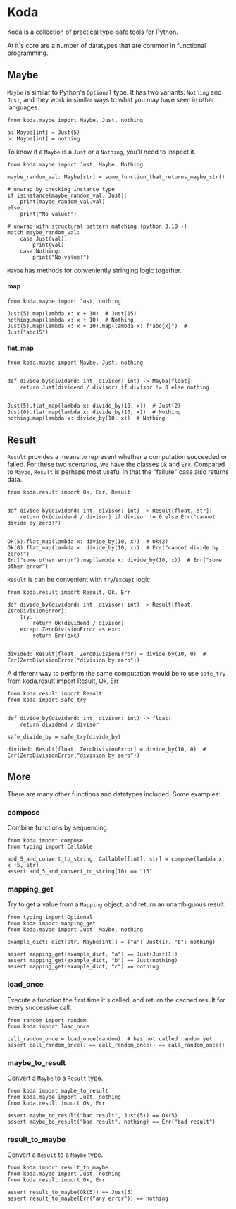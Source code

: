 # Koda

Koda is a collection of practical type-safe tools for Python.

At it's core are a number of datatypes that are common in functional programming.

## Maybe

`Maybe` is similar to Python's `Optional` type. It has two variants: `Nothing` and `Just`, and they work in similar ways
to what you may have seen in other languages.

```python3
from koda.maybe import Maybe, Just, nothing

a: Maybe[int] = Just(5)
b: Maybe[int] = nothing
```

To know if a `Maybe` is a `Just` or a `Nothing`, you'll need to inspect it.

```python3
from koda.maybe import Just, Maybe, Nothing

maybe_random_val: Maybe[str] = some_function_that_returns_maybe_str()

# unwrap by checking instance type
if isinstance(maybe_random_val, Just):
    print(maybe_random_val.val)
else:
    print("No value!")

# unwrap with structural pattern matching (python 3.10 +)
match maybe_random_val:
    case Just(val):
        print(val)
    case Nothing:
        print("No value!")
```

`Maybe` has methods for conveniently stringing logic together.

#### map

```python3
from koda.maybe import Just, nothing

Just(5).map(lambda x: x + 10)  # Just(15)
nothing.map(lambda x: x + 10)  # Nothing
Just(5).map(lambda x: x + 10).map(lambda x: f"abc{x}")  # Just("abc15")
```

#### flat_map

```python3
from koda.maybe import Maybe, Just, nothing


def divide_by(dividend: int, divisor: int) -> Maybe[float]:
    return Just(dividend / divisor) if divisor != 0 else nothing


Just(5).flat_map(lambda x: divide_by(10, x))  # Just(2)
Just(0).flat_map(lambda x: divide_by(10, x))  # Nothing
nothing.map(lambda x: divide_by(10, x))  # Nothing
```

## Result

`Result` provides a means to represent whether a computation succeeded or failed. For these two scenarios, we have the classes
`Ok` and `Err`. Compared to `Maybe`, `Result` is perhaps most useful in that the "failure" case also returns data.
```python3
from koda.result import Ok, Err, Result 


def divide_by(dividend: int, divisor: int) -> Result[float, str]:
    return Ok(dividend / divisor) if divisor != 0 else Err("cannot divide by zero!") 


Ok(5).flat_map(lambda x: divide_by(10, x))  # Ok(2)
Ok(0).flat_map(lambda x: divide_by(10, x))  # Err("cannot divide by zero!") 
Err("some other error").map(lambda x: divide_by(10, x))  # Err("some other error")
```

`Result` is can be convenient with `try`/`except` logic.
```python3
from koda.result import Result, Ok, Err

def divide_by(dividend: int, divisor: int) -> Result[float, ZeroDivisionError]:
    try:
        return Ok(dividend / divisor)
    except ZeroDivisionError as exc:
        return Err(exc)


divided: Result[float, ZeroDivisionError] = divide_by(10, 0)  # Err(ZeroDivisionError("division by zero"))
```

A different way to perform the same computation would be to use `safe_try`
from koda.result import Result, Ok, Err

```python3
from koda.result import Result
from koda import safe_try


def divide_by(dividend: int, divisor: int) -> float:
    return dividend / divisor

safe_divide_by = safe_try(divide_by)

divided: Result[float, ZeroDivisionError] = divide_by(10, 0)  # Err(ZeroDivisionError("division by zero"))
```

## More

There are many other functions and datatypes included. Some examples:

### compose
Combine functions by sequencing.

```python3
from koda import compose
from typing import Callable

add_5_and_convert_to_string: Callable[[int], str] = compose(lambda x: x +5, str)
assert add_5_and_convert_to_string(10) == "15"
```

### mapping_get
Try to get a value from a `Mapping` object, and return an unambiguous result.

```python3
from typing import Optional
from koda import mapping_get
from koda.maybe import Just, Maybe, nothing

example_dict: dict[str, Maybe[int]] = {"a": Just(1), "b": nothing}

assert mapping_get(example_dict, "a") == Just(Just(1))
assert mapping_get(example_dict, "b") == Just(nothing)
assert mapping_get(example_dict, "c") == nothing
```

### load_once
Execute a function the first time it's called, and return the cached result
for every successive call.
```python3
from random import random
from koda import load_once

call_random_once = load_once(random)  # has not called random yet
assert call_random_once() == call_random_once() == call_random_once()
```

### maybe_to_result

Convert a `Maybe` to a `Result` type.

```python3
from koda import maybe_to_result
from koda.maybe import Just, nothing
from koda.result import Ok, Err

assert maybe_to_result("bad result", Just(5)) == Ok(5)
assert maybe_to_result("bad result", nothing) == Err("bad result") 
```

### result_to_maybe

Convert a `Result` to a `Maybe` type.

```python3
from koda import result_to_maybe
from koda.maybe import Just, nothing
from koda.result import Ok, Err

assert result_to_maybe(Ok(5)) == Just(5)
assert result_to_maybe(Err("any error")) == nothing 
```
